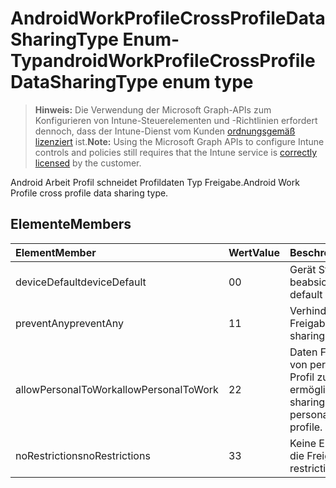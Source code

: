 # <a name="androidworkprofilecrossprofiledatasharingtype-enum-type"></a><span data-ttu-id="6f9a2-101">AndroidWorkProfileCrossProfileDataSharingType Enum-Typ</span><span class="sxs-lookup"><span data-stu-id="6f9a2-101">androidWorkProfileCrossProfileDataSharingType enum type</span></span>

> <span data-ttu-id="6f9a2-102">**Hinweis:** Die Verwendung der Microsoft Graph-APIs zum Konfigurieren von Intune-Steuerelementen und -Richtlinien erfordert dennoch, dass der Intune-Dienst vom Kunden [ordnungsgemäß lizenziert](https://go.microsoft.com/fwlink/?linkid=839381) ist.</span><span class="sxs-lookup"><span data-stu-id="6f9a2-102">**Note:** Using the Microsoft Graph APIs to configure Intune controls and policies still requires that the Intune service is [correctly licensed](https://go.microsoft.com/fwlink/?linkid=839381) by the customer.</span></span>

<span data-ttu-id="6f9a2-103">Android Arbeit Profil schneidet Profildaten Typ Freigabe.</span><span class="sxs-lookup"><span data-stu-id="6f9a2-103">Android Work Profile cross profile data sharing type.</span></span>
## <a name="members"></a><span data-ttu-id="6f9a2-104">Elemente</span><span class="sxs-lookup"><span data-stu-id="6f9a2-104">Members</span></span>
|<span data-ttu-id="6f9a2-105">Element</span><span class="sxs-lookup"><span data-stu-id="6f9a2-105">Member</span></span>|<span data-ttu-id="6f9a2-106">Wert</span><span class="sxs-lookup"><span data-stu-id="6f9a2-106">Value</span></span>|<span data-ttu-id="6f9a2-107">Beschreibung</span><span class="sxs-lookup"><span data-stu-id="6f9a2-107">Description</span></span>|
|:---|:---|:---|
|<span data-ttu-id="6f9a2-108">deviceDefault</span><span class="sxs-lookup"><span data-stu-id="6f9a2-108">deviceDefault</span></span>|<span data-ttu-id="6f9a2-109">0</span><span class="sxs-lookup"><span data-stu-id="6f9a2-109">0</span></span>|<span data-ttu-id="6f9a2-110">Gerät Standardwert, keine beabsichtigt.</span><span class="sxs-lookup"><span data-stu-id="6f9a2-110">Device default value, no intent.</span></span>|
|<span data-ttu-id="6f9a2-111">preventAny</span><span class="sxs-lookup"><span data-stu-id="6f9a2-111">preventAny</span></span>|<span data-ttu-id="6f9a2-112">1</span><span class="sxs-lookup"><span data-stu-id="6f9a2-112">1</span></span>|<span data-ttu-id="6f9a2-113">Verhindern, dass alle Freigabe.</span><span class="sxs-lookup"><span data-stu-id="6f9a2-113">Prevent any sharing.</span></span>|
|<span data-ttu-id="6f9a2-114">allowPersonalToWork</span><span class="sxs-lookup"><span data-stu-id="6f9a2-114">allowPersonalToWork</span></span>|<span data-ttu-id="6f9a2-115">2</span><span class="sxs-lookup"><span data-stu-id="6f9a2-115">2</span></span>|<span data-ttu-id="6f9a2-116">Daten Freigabeanfrage von persönlichen Profil Profil zu ermöglichen.</span><span class="sxs-lookup"><span data-stu-id="6f9a2-116">Allow data sharing request from personal profile to work profile.</span></span>|
|<span data-ttu-id="6f9a2-117">noRestrictions</span><span class="sxs-lookup"><span data-stu-id="6f9a2-117">noRestrictions</span></span>|<span data-ttu-id="6f9a2-118">3</span><span class="sxs-lookup"><span data-stu-id="6f9a2-118">3</span></span>|<span data-ttu-id="6f9a2-119">Keine Einschränkung für die Freigabe.</span><span class="sxs-lookup"><span data-stu-id="6f9a2-119">No restrictions on sharing.</span></span>|



